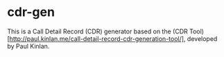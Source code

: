 # cdr-gen

This is a Call Detail Record (CDR) generator based on the (CDR Tool)[http://paul.kinlan.me/call-detail-record-cdr-generation-tool/], developed by Paul Kinlan.
